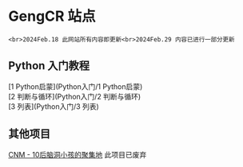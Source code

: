 # GengCR 站点
```<br>2024Feb.18 此网站所有内容即更新<br>2024Feb.29 内容已进行一部分更新```
## Python 入门教程
[1 Python启蒙](Python入门/1 Python启蒙)
<br>
[2 判断与循环](Python入门/2 判断与循环)
<br>
[3 列表](Python入门/3 列表)

## 其他项目
[CNM - 10后脑洞小孩的聚集地](cnm) 此项目已废弃
